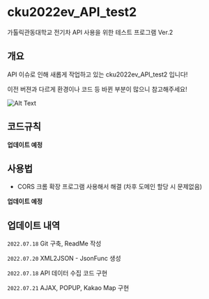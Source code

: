 # cku2022ev_API_test2
가톨릭관동대학교 전기차 API 사용을 위한 테스트 프로그램 Ver.2

## 개요

API 이슈로 인해 새롭게 작업하고 있는 cku2022ev_API_test2 입니다!

이전 버젼과 다르게 환경이나 코드 등 바뀐 부분이 많으니 참고해주세요!

![Alt Text](https://mblogthumb-phinf.pstatic.net/MjAxNzA0MjlfNjcg/MDAxNDkzNDMxMjg0MTky.ZeNF2yR-4BNwOHJAqBkWmqMmCnNhDR_TpKdDkfmK728g.FFS3CwvwEfX4hMN-YjOZHjvNuEasK19HLLCZnzLq0HYg.GIF.sukaye5482/255EEC3A5903063F48DC23.gif?type=w800)


## 코드규칙

**업데이트 예정**


## 사용법

- CORS 크롬 확장 프로그램 사용해서 해결 (차후 도메인 할당 시 문제없음)

**업데이트 예정**


## 업데이트 내역

`2022.07.18` Git 구축, ReadMe 작성

`2022.07.20` XML2JSON - JsonFunc 생성

`2022.07.18` API 데이터 수집 코드 구현

`2022.07.21` AJAX, POPUP, Kakao Map 구현